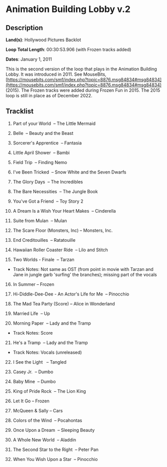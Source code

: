 # Animation Building Lobby v.2

## Description

**Land(s)**: Hollywood Pictures Backlot

**Loop Total Length**: 00:30:53.906 (with Frozen tracks added)

**Dates**: January 1, 2011

This is the second version of the loop that plays in the Animation Building Lobby. It was introduced in 2011. See MouseBits, [https://mousebits.com/smf/index.php?topic=8876.msg84834#msg84834](https://mousebits.com/smf/index.php?topic=8876.msg84834#msg84834) (2015). The Frozen tracks were added during Frozen Fun in 2015. The 2015 loop is still in place as of December 2022.

## Tracklist

1. Part of your World  – The Little Mermaid


2. Belle  – Beauty and the Beast


3. Sorcerer's Apprentice  – Fantasia


4. Little April Shower  – Bambi


5. Field Trip  – Finding Nemo


6. I've Been Tricked  – Snow White and the Seven Dwarfs


7. The Glory Days  – The Incredibles


8. The Bare Necessities  – The Jungle Book


9. You've Got a Friend  – Toy Story 2


10. A Dream Is a Wish Your Heart Makes  – Cinderella


11. Suite from Mulan  – Mulan


12. The Scare Floor (Monsters, Inc) – Monsters, Inc.


13. End Creditouilles  – Ratatouille


14. Hawaiian Roller Coaster Ride  – Lilo and Stitch


15. Two Worlds - Finale  – Tarzan
- Track Notes: Not same as OST (from point in movie with Tarzan and Jane in jungle garb 'surfing' the branches); missing part of the vocals

16. In Summer – Frozen


17. Hi-Diddle-Dee-Dee - An Actor's Life for Me  – Pinocchio


18. The Mad Tea Party (Score) – Alice in Wonderland


19. Married Life  – Up


20. Morning Paper  – Lady and the Tramp
- Track Notes: Score

21. He's a Tramp  – Lady and the Tramp
- Track Notes: Vocals (unreleased)

22. I See the Light   – Tangled


23. Casey Jr.  – Dumbo


24. Baby Mine  – Dumbo


25. King of Pride Rock  – The Lion King


26. Let It Go – Frozen


27. McQueen & Sally – Cars


28. Colors of the Wind  – Pocahontas


29. Once Upon a Dream  – Sleeping Beauty


30. A Whole New World  – Aladdin


31. The Second Star to the Right  – Peter Pan


32. When You Wish Upon a Star  – Pinocchio

